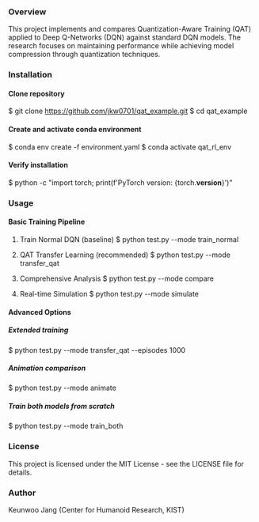 ### Overview
This project implements and compares Quantization-Aware Training (QAT) applied to Deep Q-Networks (DQN) against standard DQN models. The research focuses on maintaining performance while achieving model compression through quantization techniques.

### Installation
#### Clone repository
$ git clone https://github.com/jkw0701/qat_example.git
$ cd qat_example

#### Create and activate conda environment
$ conda env create -f environment.yaml
$ conda activate qat_rl_env

#### Verify installation
$ python -c "import torch; print(f'PyTorch version: {torch.__version__}')"

 
### Usage
#### Basic Training Pipeline
1. Train Normal DQN (baseline)
$ python test.py --mode train_normal

2. QAT Transfer Learning (recommended)
$ python test.py --mode transfer_qat

3. Comprehensive Analysis
$ python test.py --mode compare

4. Real-time Simulation
$ python test.py --mode simulate

#### Advanced Options
##### Extended training
$ python test.py --mode transfer_qat --episodes 1000

##### Animation comparison
$ python test.py --mode animate

##### Train both models from scratch
$ python test.py --mode train_both

### License
This project is licensed under the MIT License - see the LICENSE file for details.

### Author
Keunwoo Jang (Center for Humanoid Research, KIST)
